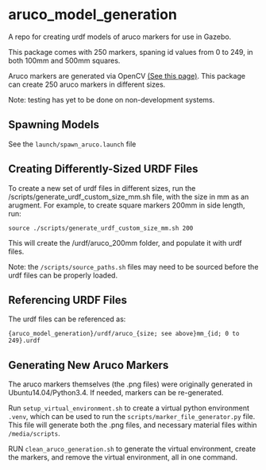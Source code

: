 # aruco_model_generation
A repo for creating urdf models of aruco markers for use in Gazebo.

This package comes with 250 markers, spaning id values from 0 to 249, in both 100mm and 500mm squares.

Aruco markers are generated via OpenCV [(See this page)](https://docs.opencv.org/3.1.0/d5/dae/tutorial_aruco_detection.html). This package can create 250 aruco markers in different sizes.

Note: testing has yet to be done on non-development systems.

## Spawning Models
See the ```launch/spawn_aruco.launch``` file

## Creating Differently-Sized URDF Files
To create a new set of urdf files in different sizes, run the /scripts/generate_urdf_custom_size_mm.sh file, with the size in mm as an arugment. For example, to create square markers 200mm in side length, run:
```
source ./scripts/generate_urdf_custom_size_mm.sh 200
```

This will create the /urdf/aruco_200mm folder, and populate it with urdf files.

Note: the ```/scripts/source_paths.sh``` files may need to be sourced before the urdf files can be properly loaded.

## Referencing URDF Files
The urdf files can be referenced as:
```
{aruco_model_generation}/urdf/aruco_{size; see above}mm_{id; 0 to 249}.urdf
```

## Generating New Aruco Markers
The aruco markers themselves (the .png files) were originally generated in Ubuntu14.04/Python3.4. If needed, markers can be re-generated.

Run ```setup_virtual_environment.sh``` to create a virtual python environment ```.venv```, which can be used to run the ```scripts/marker_file_generator.py``` file. This file will generate both the .png files, and necessary material files within ```/media/scripts```.

RUN ```clean_aruco_generation.sh``` to generate the virtual environment, create the markers, and remove the virtual environment, all in one command.
